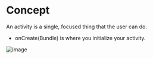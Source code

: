# Concept
An activity is a single, focused thing that the user can do. 
- onCreate(Bundle) is where you initialize your activity.


![image](https://developer.android.com/images/activity_lifecycle.png)
